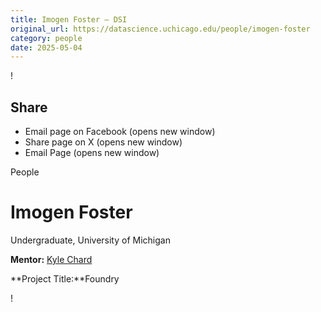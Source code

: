 ```yaml
---
title: Imogen Foster – DSI
original_url: https://datascience.uchicago.edu/people/imogen-foster
category: people
date: 2025-05-04
---
```


<!-- Table-like structure detected -->

!

## Share

* Email page on Facebook (opens new window)
* Share page on X (opens new window)
* Email Page (opens new window)

<!-- Table-like structure detected -->

People

# Imogen Foster

Undergraduate, University of Michigan

**Mentor:** [Kyle Chard](https://kylechard.com/)

**Project Title:**Foundry

!